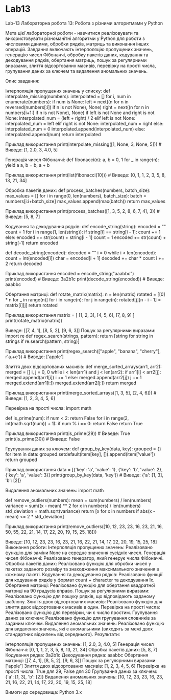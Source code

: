 # Lab13
Lab-13
Лабораторна робота 13: Робота з різними алгоритмами у Python

Мета цієї лабораторної роботи - навчитися реалізовувати та використовувати різноманітні алгоритми у Python для роботи з числовими даними, обробки рядків, матриць та виконання інших операцій. Завдання включають інтерполяцію пропущених значень, генерацію чисел Фібоначчі, обробку пакетів даних, кодування та декодування рядків, обертання матриць, пошук за регулярними виразами, злиття відсортованих масивів, перевірку на прості числа, групування даних за ключем та видалення аномальних значень.

Опис завдання:

Інтерполяція пропущених значень у списку: def interpolate_missing(numbers): interpolated = [] for i, num in enumerate(numbers): if num is None: left = next((n for n in reversed(numbers[:i]) if n is not None), None) right = next((n for n in numbers[i+1:] if n is not None), None) if left is not None and right is not None: interpolated_num = (left + right) / 2 elif left is not None: interpolated_num = left elif right is not None: interpolated_num = right else: interpolated_num = 0 interpolated.append(interpolated_num) else: interpolated.append(num) return interpolated

Приклад використання
print(interpolate_missing([1, None, 3, None, 5])) # Виведе: [1, 2.0, 3, 4.0, 5]

Генерація чисел Фібоначчі: def fibonacci(n): a, b = 0, 1 for _ in range(n): yield a a, b = b, a + b

Приклад використання
print(list(fibonacci(10))) # Виведе: [0, 1, 1, 2, 3, 5, 8, 13, 21, 34]

Обробка пакетів даних: def process_batches(numbers, batch_size): max_values = [] for i in range(0, len(numbers), batch_size): batch = numbers[i:i+batch_size] max_values.append(max(batch)) return max_values

Приклад використання
print(process_batches([1, 3, 5, 2, 8, 6, 7, 4], 3)) # Виведе: [5, 8, 7]

Кодування та декодування рядків: def encode_string(string): encoded = "" count = 1 for i in range(1, len(string)): if string[i] == string[i - 1]: count += 1 else: encoded += str(count) + string[i - 1] count = 1 encoded += str(count) + string[-1] return encoded

def decode_string(encoded): decoded = "" i = 0 while i < len(encoded): count = int(encoded[i]) char = encoded[i + 1] decoded += char * count i += 2 return decoded

Приклад використання
encoded = encode_string("aaabbc") print(encoded) # Виведе: 3a2b1c print(decode_string(encoded)) # Виведе: aaabbc

Обертання матриці: def rotate_matrix(matrix): n = len(matrix) rotated = [[0] * n for _ in range(n)] for i in range(n): for j in range(n): rotated[j][n - i - 1] = matrix[i][j] return rotated

Приклад використання
matrix = [ [1, 2, 3], [4, 5, 6], [7, 8, 9] ] print(rotate_matrix(matrix))

Виведе:
[[7, 4, 1],
[8, 5, 2],
[9, 6, 3]]
Пошук за регулярними виразами: import re def regex_search(strings, pattern): return [string for string in strings if re.search(pattern, string)]

Приклад використання
print(regex_search(["apple", "banana", "cherry"], r'a.+e')) # Виведе: ['apple']

Злиття двох відсортованих масивів: def merge_sorted_arrays(arr1, arr2): merged = [] i, j = 0, 0 while i < len(arr1) and j < len(arr2): if arr1[i] < arr2[j]: merged.append(arr1[i]) i += 1 else: merged.append(arr2[j]) j += 1 merged.extend(arr1[i:]) merged.extend(arr2[j:]) return merged

Приклад використання
print(merge_sorted_arrays([1, 3, 5], [2, 4, 6])) # Виведе: [1, 2, 3, 4, 5, 6]

Перевірка на прості числа: import math

def is_prime(num): if num < 2: return False for i in range(2, int(math.sqrt(num)) + 1): if num % i == 0: return False return True

Приклад використання
print(is_prime(29)) # Виведе: True print(is_prime(30)) # Виведе: False

Групування даних за ключем: def group_by_key(data, key): grouped = {} for item in data: grouped.setdefault(item[key], []).append(item['value']) return grouped

Приклад використання
data = [{'key': 'a', 'value': 1}, {'key': 'b', 'value': 2}, {'key': 'a', 'value': 3}] print(group_by_key(data, 'key')) # Виведе: {'a': [1, 3], 'b': [2]}

Видалення аномальних значень: import math

def remove_outliers(numbers): mean = sum(numbers) / len(numbers) variance = sum((x - mean) ** 2 for x in numbers) / len(numbers) std_deviation = math.sqrt(variance) return [x for x in numbers if abs(x - mean) <= 2 * std_deviation]

Приклад використання
print(remove_outliers([10, 12, 23, 23, 16, 23, 21, 16, 50, 55, 22, 21, 14, 17, 22, 20, 19, 15, 25, 18]))

Виведе: [10, 12, 23, 23, 16, 23, 21, 16, 22, 21, 14, 17, 22, 20, 19, 15, 25, 18]
Виконання роботи: Інтерполяція пропущених значень: Реалізовано функцію для заміни None на середнє значення сусідніх чисел. Генерація чисел Фібоначчі: Реалізовано генератор, який генерує числа Фібоначчі. Обробка пакетів даних: Реалізовано функцію для обробки чисел у пакетах заданого розміру та знаходження максимального значення в кожному пакеті. Кодування та декодування рядків: Реалізовано функції для кодування рядків у формат count + character та декодування їх. Обертання матриці: Реалізовано функцію для обертання квадратної матриці на 90 градусів вправо. Пошук за регулярними виразами: Реалізовано функцію для пошуку рядків, що відповідають заданому шаблону. Злиття двох відсортованих масивів: Реалізовано функцію для злиття двох відсортованих масивів в один. Перевірка на прості числа: Реалізовано функцію для перевірки, чи є число простим. Групування даних за ключем: Реалізовано функцію для групування словників за заданим ключем. Видалення аномальних значень: Реалізовано функцію для видалення значень, які є аномальними (виходять за межі двох стандартних відхилень від середнього). Результати:

Інтерполяція пропущених значень: [1, 2.0, 3, 4.0, 5] Генерація чисел Фібоначчі: [0, 1, 1, 2, 3, 5, 8, 13, 21, 34] Обробка пакетів даних: [5, 8, 7] Кодування рядка: 3a2b1c Декодування рядка: aaabbc Обертання матриці: [[7, 4, 1], [8, 5, 2], [9, 6, 3]] Пошук за регулярними виразами: ['apple'] Злиття двох відсортованих масивів: [1, 2, 3, 4, 5, 6] Перевірка на прості числа: True для 29, False для 30 Групування даних за ключем: {'a': [1, 3], 'b': [2]} Видалення аномальних значень: [10, 12, 23, 23, 16, 23, 21, 16, 22, 21, 14, 17, 22, 20, 19, 15, 25, 18]

Вимоги до середовища: Python 3.x
